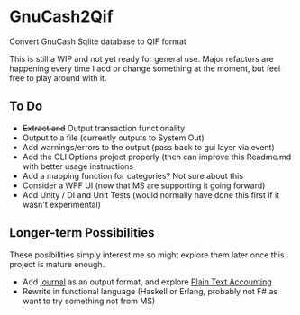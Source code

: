 # GnuCash2Qif
Convert GnuCash Sqlite database to QIF format

This is still a WIP and not yet ready for general use. Major refactors are happening every time I add or change something at the moment, but feel free to play around with it.

## To Do

 - ~~Extract and~~ Output transaction functionality
 - Output to a file (currently outputs to System Out)
 - Add warnings/errors to the output (pass back to gui layer via event)
 - Add the CLI Options project properly (then can improve this Readme.md with better usage instructions
 - Add a mapping function for categories? Not sure about this
 - Consider a WPF UI (now that MS are supporting it going forward)
 - Add Unity / DI and Unit Tests (would normally have done this first if it wasn't experimental)
 
## Longer-term Possibilities
These posibilities simply interest me so might explore them later once this project is mature enough.

 - Add [journal](https://hledger.org/journal.html) as an output format, and explore [Plain Text Accounting](https://plaintextaccounting.org/)
 - Rewrite in functional language (Haskell or Erlang, probably not F# as want to try something not from MS)
